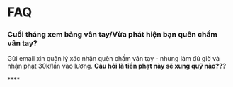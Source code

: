 # FAQ

### Cuối tháng xem bảng vân tay/Vừa phát hiện bạn quên chấm vân tay?

Gửi email xin quản lý xác nhận quên chấm vân tay - nhưng làm đủ giờ và nhận phạt 30k/lần vào lương. **Câu hỏi là tiền phạt này sẽ xung quỹ nào???**

\*\*\*\*



